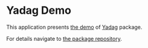 # Yadag Demo

This application presents [the demo](http://yadag-demo.effordea.com/) of [Yadag](https://github.com/nadeemjamali/yadag) package.

For details navigate to [the package repository](https://github.com/nadeemjamali/yadag).